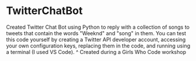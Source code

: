 # TwitterChatBot 
Created Twitter Chat Bot using Python to reply with a collection of songs to tweets that contain the words "Weeknd" and "song" in them. You can test this code yourself by creating a Twitter API developer account, accessing your own configuration keys, replacing them in the code, and running using a terminal (I used VS Code). 
^ Created during a Girls Who Code workshop 
